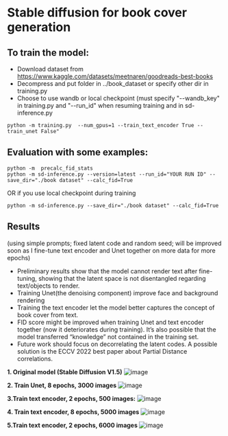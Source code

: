 # Stable diffusion for book cover generation
## To train the model: 
- Download dataset from https://www.kaggle.com/datasets/meetnaren/goodreads-best-books
- Decompress and put folder in ../book_dataset or specify other dir in training.py
- Choose to use wandb or local checkpoint (must specify "--wandb_key" in training.py and "--run_id" when resuming training and in sd-inference.py
```
python -m training.py  --num_gpus=1 --train_text_encoder True --train_unet False"
```
## Evaluation with some examples: 
```
python -m  precalc_fid_stats
python -m sd-inference.py --version=latest --run_id="YOUR RUN ID" --save_dir="./book dataset" --calc_fid=True 
```
OR if you use local checkpoint during training
```
python -m sd-inference.py --save_dir="./book dataset" --calc_fid=True 
```
## Results 
(using simple prompts; fixed latent code and random seed; will be improved soon as I fine-tune text encoder and Unet together on more data for more epochs)
- Preliminary results show that the model cannot render text after fine-tuning, showing that the latent space is not disentangled regarding text/objects to render.
- Training Unet(the denoising component) improve face and background rendering
- Training the text encoder let the model better captures the concept of book cover from text.
- FID score might be improved when training Unet and text encoder together (now it deteriorates during training). It’s also possible that the model transferred “knowledge” not contained in the training set. 
- Future work should focus on decorrelating the latent codes. A possible solution is the ECCV 2022 best paper about Partial Distance correlations.

**1. Original model (Stable Diffusion V1.5)**
![image](https://user-images.githubusercontent.com/87317405/209904767-8c74d1c0-e7d8-4145-bade-c3a51cf7721c.png)

**2. Train Unet, 8 epochs, 3000 images**
![image](https://user-images.githubusercontent.com/87317405/209904785-56de384f-5b2f-4c87-9c5c-8e9572986427.png)

**3.Train text encoder, 2 epochs, 500 images:**
![image](https://user-images.githubusercontent.com/87317405/209904830-ddfe2481-cb29-472a-be28-ffad10967316.png)

**4. Train text encoder, 8 epochs, 5000 images**
![image](https://user-images.githubusercontent.com/87317405/209904954-a726502c-6f1a-46d3-8c25-1cdb7c0ebc67.png)

**5.Train text encoder, 2 epochs, 6000 images**
![image](https://user-images.githubusercontent.com/87317405/209907410-0fff405c-2628-4f35-8711-5dfa06c3cfd2.png)
